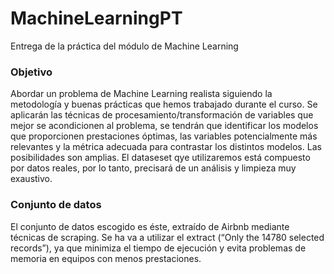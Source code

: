 # MachineLearningPT
Entrega de la práctica del módulo de Machine Learning

### Objetivo

Abordar un problema de Machine Learning realista siguiendo la metodología y buenas prácticas que hemos trabajado durante el curso. Se aplicarán las técnicas de procesamiento/transformación de variables que mejor se acondicionen al problema, se tendrán que identificar los modelos que proporcionen prestaciones óptimas, las variables potencialmente más relevantes y la métrica adecuada para contrastar los distintos modelos. Las posibilidades son amplias.
El dataseset qye utilizaremos está compuesto por datos reales, por lo tanto, precisará de un análisis y limpieza muy exaustivo.

### Conjunto de datos

El conjunto de datos escogido es éste, extraído de Airbnb mediante técnicas de scraping. Se ha va a utilizar el extract (“Only the 14780 selected records”), ya que minimiza el tiempo de ejecución y evita problemas de memoria en equipos con menos prestaciones.




